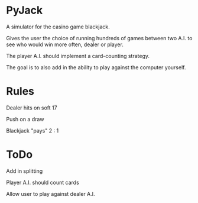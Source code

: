 # PyJack

A simulator for the casino game blackjack.

Gives the user the choice of running hundreds of games between two A.I. to see who would win more often, dealer or player.

The player A.I. should implement a card-counting strategy.

The goal is to also add in the ability to play against the computer yourself.

# Rules
Dealer hits on soft 17

Push on a draw

Blackjack "pays" 2 : 1

# ToDo

Add in splitting

Player A.I. should count cards

Allow user to play against dealer A.I.
